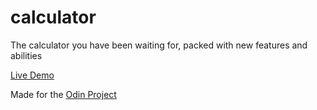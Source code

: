 # calculator
The calculator you have been waiting for, packed with new features and abilities

[Live Demo](https://nickpinecone.github.io/calculator/)

Made for the [Odin Project](https://www.theodinproject.com)
